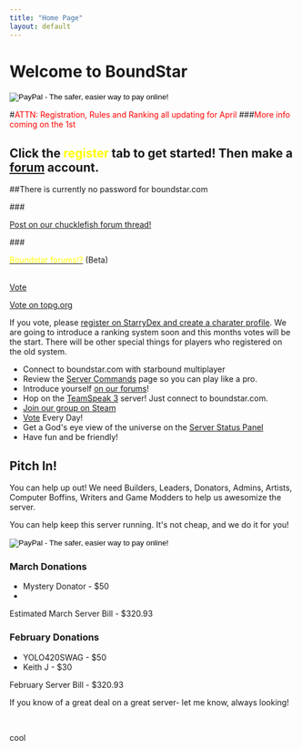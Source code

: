 ```yaml
---
title: "Home Page"
layout: default
---
```


# Welcome to BoundStar

<form action="https://www.paypal.com/cgi-bin/webscr" method="post" target="_top">
	<input type="hidden" name="cmd" value="_s-xclick">
	<input type="hidden" name="hosted_button_id" value="9HGYPBBJV8954">
	<input type="image" src="https://www.paypalobjects.com/en_US/i/btn/btn_donate_LG.gif" border="0" name="submit" alt="PayPal - The safer, easier way to pay online!">
	<img alt="" border="0" src="https://www.paypalobjects.com/en_US/i/scr/pixel.gif" width="1" height="1">
</form>

#<span style="color:red">ATTN: Registration, Rules and Ranking all updating for April</span>
###<span style="color:red">More info coming on the 1st</span>

## Click the <span style="color:yellow">register</span> tab to get started! Then make a [forum](http://forum.bounstar.com/) account.

##There is currently no password for boundstar.com

###<p><a href="http://community.playstarbound.com/index.php?threads/boundstar-an-open-starbound-server.60797/">Post on our chucklefish forum thread!</a></p>
###<p><a href="http://forum.boundstar.com"><span style="color:yellow">Boundstar forums!?</span></a> (Beta)</p>
<script src="http://starbound-servers.net/embed.js?id=313&type=votes&size=small"></script>
</br>
<a href="http://starbound.serverlister.com/servers/c5a04864813d222e29b170b0a8220538/boundstar-com#vote" data-srv="c5a04864813d222e29b170b0a8220538" class="sl-vote-button">Vote</a>
<script>!function(d,s,id){var js;var fjs=d.getElementsByTagName(s)[0];if(!d.getElementById(id)){js=d.createElement(s);js.id=id;js.src="http://platform.serverlister.com/votebutton.js";fjs.parentNode.insertBefore(js,fjs);}}(document,"script","sl-platform");</script>

<a href="http://topg.org/Starbound/in-382866" target="_blank"> Vote on topg.org</a>

If you vote, please [register on StarryDex and create a charater profile](http://starrydex.com/signup). We are going to introduce a ranking system soon and this months votes will be the start. There will be other special things for players who registered on the old system.

 * Connect to boundstar.com with starbound multiplayer
 * Review the [Server Commands](/commands.html) page so you can play like a pro.
 * Introduce yourself [on our forums](http://forum.boundstar.com)!
 * Hop on the [TeamSpeak 3](http://teamspeak.com/?page=downloads) server! Just connect to boundstar.com.
 * [Join our group on Steam](http://steamcommunity.com/groups/boundstarserver)
 * [Vote](http://starbound-servers.net/server/313/vote/) Every Day!
 * Get a God's eye view of the universe on the [Server Status Panel](/status)
 * Have fun and be friendly!

## Pitch In!

You can help up out! We need Builders, Leaders, Donators, Admins, Artists, Computer Boffins, Writers and Game Modders to help us awesomize the server.

You can help keep this server running. It's not cheap, and we do it for you!
<!-- our current plan is $320/month for 32GB RAM, 12x 2GHz Intel Processors, 320GB SSD -->
<form action="https://www.paypal.com/cgi-bin/webscr" method="post" target="_top">
	<input type="hidden" name="cmd" value="_s-xclick">
	<input type="hidden" name="hosted_button_id" value="9HGYPBBJV8954">
	<input type="image" src="https://www.paypalobjects.com/en_US/i/btn/btn_donate_LG.gif" border="0" name="submit" alt="PayPal - The safer, easier way to pay online!">
	<img alt="" border="0" src="https://www.paypalobjects.com/en_US/i/scr/pixel.gif" width="1" height="1">
</form>
<h3>March Donations</h3>
<ul>
	<li>Mystery Donator - $50<li>
</ul>
<p>Estimated March Server Bill - $320.93</p>
<h3>February Donations</h3>
<ul>
	<li>YOLO420SWAG - $50</li>
	<li>Keith J - $30</li>
</ul>
<p>February Server Bill - $320.93</p>

<p>If you know of a great deal on a great server- let me know, always looking!</p>
<br />

cool
